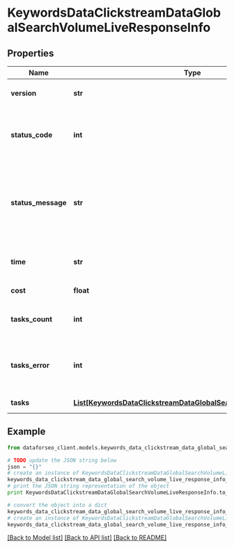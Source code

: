 # KeywordsDataClickstreamDataGlobalSearchVolumeLiveResponseInfo


## Properties

Name | Type | Description | Notes
------------ | ------------- | ------------- | -------------
**version** | **str** | the current version of the API | [optional] 
**status_code** | **int** | general status code you can find the full list of the response codes here | [optional] 
**status_message** | **str** | general informational message you can find the full list of general informational messages here | [optional] 
**time** | **str** | total execution time, seconds | [optional] 
**cost** | **float** | total tasks cost, USD | [optional] 
**tasks_count** | **int** | the number of tasks in the tasks array | [optional] 
**tasks_error** | **int** | the number of tasks in the tasks array returned with an error | [optional] 
**tasks** | [**List[KeywordsDataClickstreamDataGlobalSearchVolumeLiveTaskInfo]**](KeywordsDataClickstreamDataGlobalSearchVolumeLiveTaskInfo.md) | array of tasks | [optional] 

## Example

```python
from dataforseo_client.models.keywords_data_clickstream_data_global_search_volume_live_response_info import KeywordsDataClickstreamDataGlobalSearchVolumeLiveResponseInfo

# TODO update the JSON string below
json = "{}"
# create an instance of KeywordsDataClickstreamDataGlobalSearchVolumeLiveResponseInfo from a JSON string
keywords_data_clickstream_data_global_search_volume_live_response_info_instance = KeywordsDataClickstreamDataGlobalSearchVolumeLiveResponseInfo.from_json(json)
# print the JSON string representation of the object
print KeywordsDataClickstreamDataGlobalSearchVolumeLiveResponseInfo.to_json()

# convert the object into a dict
keywords_data_clickstream_data_global_search_volume_live_response_info_dict = keywords_data_clickstream_data_global_search_volume_live_response_info_instance.to_dict()
# create an instance of KeywordsDataClickstreamDataGlobalSearchVolumeLiveResponseInfo from a dict
keywords_data_clickstream_data_global_search_volume_live_response_info_form_dict = keywords_data_clickstream_data_global_search_volume_live_response_info.from_dict(keywords_data_clickstream_data_global_search_volume_live_response_info_dict)
```
[[Back to Model list]](../README.md#documentation-for-models) [[Back to API list]](../README.md#documentation-for-api-endpoints) [[Back to README]](../README.md)


